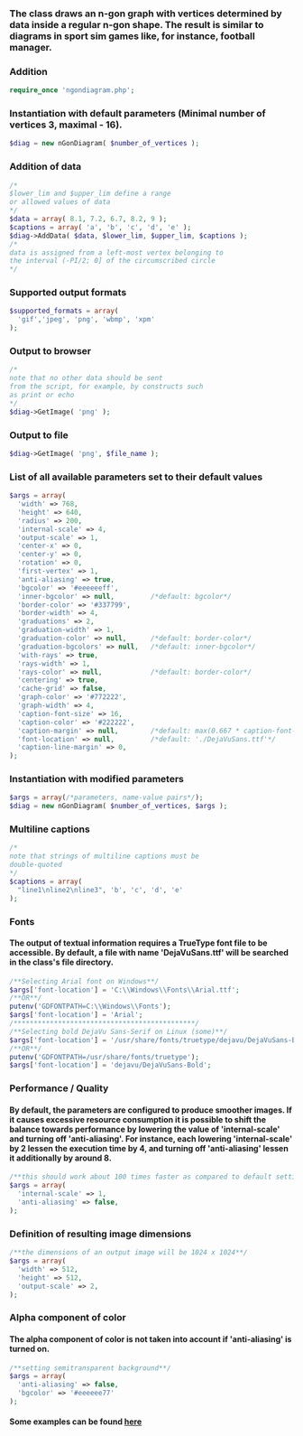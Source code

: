 ### The class draws an n-gon graph with vertices determined by data inside a regular n-gon shape. The result is similar to diagrams in sport sim games like, for instance, football manager.

### Addition
```php
require_once 'ngondiagram.php';
```

### Instantiation with default parameters (Minimal number of vertices 3, maximal - 16).
```php
$diag = new nGonDiagram( $number_of_vertices );
```

### Addition of data
```php
/*
$lower_lim and $upper_lim define a range 
or allowed values of data
*/ 
$data = array( 8.1, 7.2, 6.7, 8.2, 9 );
$captions = array( 'a', 'b', 'c', 'd', 'e' );
$diag->AddData( $data, $lower_lim, $upper_lim, $captions );
/*
data is assigned from a left-most vertex belonging to  
the interval (-PI/2; 0] of the circumscribed circle
*/
```

### Supported output formats
```php
$supported_formats = array(
  'gif','jpeg', 'png', 'wbmp', 'xpm'
);
```

### Output to browser
```php
/* 
note that no other data should be sent
from the script, for example, by constructs such
as print or echo
*/
$diag->GetImage( 'png' );
```

### Output to file
```php
$diag->GetImage( 'png', $file_name );
```

### List of all available parameters set to their default values
```php
$args = array(
  'width' => 768,
  'height' => 640,
  'radius' => 200,
  'internal-scale' => 4,
  'output-scale' => 1,
  'center-x' => 0,
  'center-y' => 0,
  'rotation' => 0,
  'first-vertex' => 1,
  'anti-aliasing' => true,
  'bgcolor' => '#eeeeeeff',
  'inner-bgcolor' => null,         /*default: bgcolor*/
  'border-color' => '#337799',
  'border-width' => 4,
  'graduations' => 2,
  'graduation-width' => 1,
  'graduation-color' => null,      /*default: border-color*/
  'graduation-bgcolors' => null,   /*default: inner-bgcolor*/
  'with-rays' => true,
  'rays-width' => 1,
  'rays-color' => null,            /*default: border-color*/
  'centering' => true,
  'cache-grid' => false,
  'graph-color' => '#772222',
  'graph-width' => 4,
  'caption-font-size' => 16,
  'caption-color' => '#222222',
  'caption-margin' => null,        /*default: max(0.667 * caption-font-size, 10)*/
  'font-location' => null,         /*default: './DejaVuSans.ttf'*/
  'caption-line-margin' => 0,
);
```

### Instantiation with modified parameters
```php
$args = array(/*parameters, name-value pairs*/);
$diag = new nGonDiagram( $number_of_vertices, $args );
```

### Multiline captions
```php
/*
note that strings of multiline captions must be
double-quoted
*/
$captions = array( 
  "line1\nline2\nline3", 'b', 'c', 'd', 'e'
);
```

### Fonts
#### The output of textual information requires a TrueType font file to be accessible. By default, a file with name 'DejaVuSans.ttf' will be searched in the class's file directory.
```php
/**Selecting Arial font on Windows**/
$args['font-location'] = 'C:\\Windows\\Fonts\\Arial.ttf';
/**OR**/
putenv('GDFONTPATH=C:\\Windows\\Fonts');
$args['font-location'] = 'Arial';
/*********************************************/
/**Selecting bold DejaVu Sans-Serif on Linux (some)**/
$args['font-location'] = '/usr/share/fonts/truetype/dejavu/DejaVuSans-Bold.ttf';
/**OR**/
putenv('GDFONTPATH=/usr/share/fonts/truetype');
$args['font-location'] = 'dejavu/DejaVuSans-Bold';
```

### Performance / Quality
#### By default, the parameters are configured to produce smoother images. If it causes excessive resource consumption it is possible to shift the balance towards performance by lowering the value of 'internal-scale' and turning off 'anti-aliasing'. For instance, each lowering 'internal-scale' by 2 lessen the execution time by 4, and turning off 'anti-aliasing' lessen it additionally by around 8.
```php
/**this should work about 100 times faster as compared to default settings**/
$args = array(
  'internal-scale' => 1,
  'anti-aliasing' => false,
);
```

### Definition of resulting image dimensions
```php
/**the dimensions of an output image will be 1024 x 1024**/
$args = array(
  'width' => 512,
  'height' => 512,
  'output-scale' => 2,
);
```

### Alpha component of color
#### The alpha component of color is not taken into account if 'anti-aliasing' is turned on.
```php
/**setting semitransparent background**/
$args = array(
  'anti-aliasing' => false,
  'bgcolor' => '#eeeeee77'
);
```

#### Some examples can be found [here](https://bvadncvab-h.github.io/n-gon-diagram-examples/index.html)
